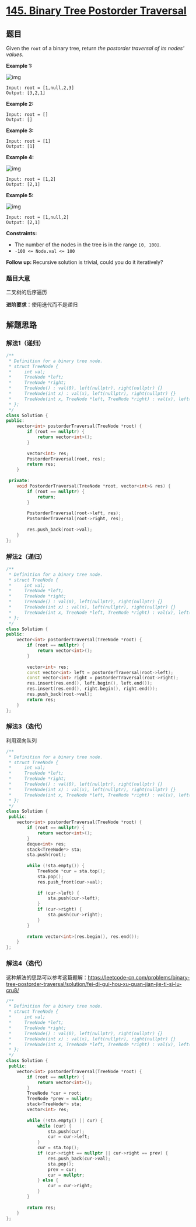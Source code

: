 # [145. Binary Tree Postorder Traversal](https://leetcode.com/problems/binary-tree-postorder-traversal/)

## 题目

Given the `root` of a binary tree, return *the postorder traversal of its nodes' values*.

 

**Example 1:**

![img](https://assets.leetcode.com/uploads/2020/08/28/pre1.jpg)

```
Input: root = [1,null,2,3]
Output: [3,2,1]
```

**Example 2:**

```
Input: root = []
Output: []
```

**Example 3:**

```
Input: root = [1]
Output: [1]
```

**Example 4:**

![img](https://assets.leetcode.com/uploads/2020/08/28/pre3.jpg)

```
Input: root = [1,2]
Output: [2,1]
```

**Example 5:**

![img](https://assets.leetcode.com/uploads/2020/08/28/pre2.jpg)

```
Input: root = [1,null,2]
Output: [2,1]
```

 

**Constraints:**

- The number of the nodes in the tree is in the range `[0, 100]`.
- `-100 <= Node.val <= 100`

 

**Follow up:** Recursive solution is trivial, could you do it iteratively?

### 题目大意

二叉树的后序遍历



**进阶要求**：使用迭代而不是递归

## 解题思路

### 解法1（递归）

`````c++
/**
 * Definition for a binary tree node.
 * struct TreeNode {
 *     int val;
 *     TreeNode *left;
 *     TreeNode *right;
 *     TreeNode() : val(0), left(nullptr), right(nullptr) {}
 *     TreeNode(int x) : val(x), left(nullptr), right(nullptr) {}
 *     TreeNode(int x, TreeNode *left, TreeNode *right) : val(x), left(left), right(right) {}
 * };
 */
class Solution {
public:
    vector<int> postorderTraversal(TreeNode *root) {
        if (root == nullptr) {
            return vector<int>();
        }
        
        vector<int> res;
        PostorderTraversal(root, res);
        return res;
    }
    
 private:
    void PostorderTraversal(TreeNode *root, vector<int>& res) {
        if (root == nullptr) {
            return;
        }
        
        PostorderTraversal(root->left, res);
        PostorderTraversal(root->right, res);
        
        res.push_back(root->val);
    } 
};
`````

### 解法2（递归）

`````c++
/**
 * Definition for a binary tree node.
 * struct TreeNode {
 *     int val;
 *     TreeNode *left;
 *     TreeNode *right;
 *     TreeNode() : val(0), left(nullptr), right(nullptr) {}
 *     TreeNode(int x) : val(x), left(nullptr), right(nullptr) {}
 *     TreeNode(int x, TreeNode *left, TreeNode *right) : val(x), left(left), right(right) {}
 * };
 */
class Solution {
public:
    vector<int> postorderTraversal(TreeNode *root) {
        if (root == nullptr) {
            return vector<int>();
        }
        
        vector<int> res;
        const vector<int> left = postorderTraversal(root->left);
        const vector<int> right = postorderTraversal(root->right);
        res.insert(res.end(), left.begin(), left.end());
        res.insert(res.end(), right.begin(), right.end());
        res.push_back(root->val);
        return res;
    }
};
`````

### 解法3（迭代）

利用双向队列

`````c++
/**
 * Definition for a binary tree node.
 * struct TreeNode {
 *     int val;
 *     TreeNode *left;
 *     TreeNode *right;
 *     TreeNode() : val(0), left(nullptr), right(nullptr) {}
 *     TreeNode(int x) : val(x), left(nullptr), right(nullptr) {}
 *     TreeNode(int x, TreeNode *left, TreeNode *right) : val(x), left(left), right(right) {}
 * };
 */
class Solution {
 public:
    vector<int> postorderTraversal(TreeNode *root) {
        if (root == nullptr) {
            return vector<int>();
        }
        deque<int> res;
        stack<TreeNode*> sta;
        sta.push(root);
        
        while (!sta.empty()) {
            TreeNode *cur = sta.top();
            sta.pop();
            res.push_front(cur->val);
            
            if (cur->left) {
                sta.push(cur->left);
            }
            if (cur->right) {
                sta.push(cur->right);
            }
        }
        
        return vector<int>(res.begin(), res.end());        
    }
};
`````

### 解法4（迭代）

这种解法的思路可以参考这篇题解：https://leetcode-cn.com/problems/binary-tree-postorder-traversal/solution/fei-di-gui-hou-xu-guan-jian-jie-ti-si-lu-cru8/

`````c++
/**
 * Definition for a binary tree node.
 * struct TreeNode {
 *     int val;
 *     TreeNode *left;
 *     TreeNode *right;
 *     TreeNode() : val(0), left(nullptr), right(nullptr) {}
 *     TreeNode(int x) : val(x), left(nullptr), right(nullptr) {}
 *     TreeNode(int x, TreeNode *left, TreeNode *right) : val(x), left(left), right(right) {}
 * };
 */
class Solution {
 public:
    vector<int> postorderTraversal(TreeNode *root) {
        if (root == nullptr) {
            return vector<int>();
        }
        TreeNode *cur = root;
        TreeNode *prev = nullptr;
        stack<TreeNode*> sta;
        vector<int> res;
        
        while (!sta.empty() || cur) {
            while (cur) {
                sta.push(cur);
                cur = cur->left;
            }
            cur = sta.top();
            if (cur->right == nullptr || cur->right == prev) {
                res.push_back(cur->val);
                sta.pop();
                prev = cur;
                cur = nullptr;
            } else {
                cur = cur->right;
            }
        }
        
        return res;
    }
};
`````

